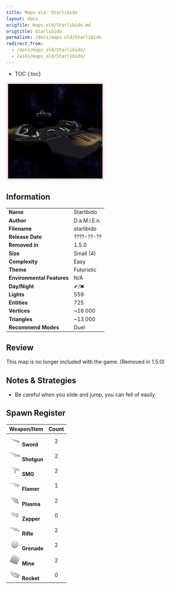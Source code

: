 ```yaml
---
title: Maps old: Starlibido
layout: docs
origfile: maps-old/Starlibido.md
origtitle: Starlibido
permalink: /docs/maps-old/Starlibido
redirect_from:
  - /docs/maps_old/Starlibido/
  - /wiki/maps_old/Starlibido/
---
```

* TOC
{:toc}
<img style='border:5px solid #ffe0e0e0' src="../images/maps-old/starlibido.png" width="256px" />

## Information

|                            |              |
|----------------------------|--------------|
| **Name**                   | Starlibido   |
| **Author**                 | D.a.M.i.E.n. |
| **Filename**               | starlibido   |
| **Release Date**           | ????-??-??   |
| **Removed in**             | 1.5.0        |
| **Size**                   | Small (4)    |
| **Complexity**             | Easy         |
| **Theme**                  | Futuristic   |
| **Environmental Features** | N/A          |
| **Day/Night**              | ✔/✖          |
| **Lights**                 | 559          |
| **Entities**               | 725          |
| **Vertices**               | ~16 000      |
| **Triangles**              | ~13 000      |
| **Recommend Modes**        | Duel         |

## Review

This map is no longer included with the game. (Removed in 1.5.0)

## Notes & Strategies

- Be careful when you slide and jump, you can fell of easily.

## Spawn Register

| Weapon/Item                                                         | Count |
|---------------------------------------------------------------------|:-----:|
| <img src="../images/weapons/sword.png" width="32px"/> **Sword**     |   2   |
| <img src="../images/weapons/shotgun.png" width="32px"/> **Shotgun** |   2   |
| <img src="../images/weapons/smg.png" width="32px"/> **SMG**         |   2   |
| <img src="../images/weapons/flamer.png" width="32px"/> **Flamer**   |   1   |
| <img src="../images/weapons/plasma.png" width="32px"/> **Plasma**   |   2   |
| <img src="../images/weapons/zapper.png" width="32px"/> **Zapper**   |   0   |
| <img src="../images/weapons/rifle.png" width="32px"/> **Rifle**     |   2   |
| <img src="../images/weapons/grenade.png" width="32px"/> **Grenade** |   2   |
| <img src="../images/weapons/mine.png" width="32px"/> **Mine**       |   2   |
| <img src="../images/weapons/rocket.png" width="32px"/> **Rocket**   |   0   |
